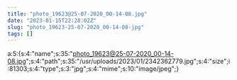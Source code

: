 ```yaml
---
title: "photo_19623@25-07-2020_00-14-08.jpg"
date: "2023-01-15T22:28:02Z"
slug: "photo_19623-25-07-2020_00-14-08-jpg"
tags: []
---
```

a:5:{s:4:"name";s:35:"photo_19623@25-07-2020_00-14-08.jpg";s:4:"path";s:35:"/usr/uploads/2023/01/2342362779.jpg";s:4:"size";i:81303;s:4:"type";s:3:"jpg";s:4:"mime";s:10:"image/jpeg";}
